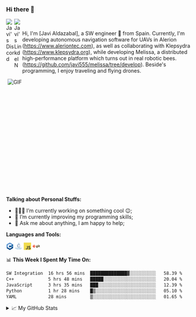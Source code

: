 ### Hi there 👋

<!--
**javi555/javi555** is a ✨ _special_ ✨ repository because its `README.md` (this file) appears on your GitHub profile.
-->
<a href="https://discord.gg/qUbApEc">
  <img align="left" alt="Javi's Discord" width="22px" src="https://cdn.jsdelivr.net/npm/simple-icons@v3/icons/discord.svg" />
</a>
<a href="https://www.linkedin.com/in/javieraldazabal/">
  <img align="left" alt="Javi's LinkdeIN" width="22px" src="https://cdn.jsdelivr.net/npm/simple-icons@v3/icons/linkedin.svg" />
</a>

<br />

Hi, I'm [Javi Aldazabal], a SW engineer 🚀 from Spain. Currently, I'm developing autonomous navigation software for UAVs in Alerion (https://www.aleriontec.com), as well as collaborating with Klepsydra (https://www.klepsydra.org), while developing Melissa, a distributed high-performance platform which turns out in real robotic bees.(https://github.com/javi555/melissa/tree/develop). Beside's programming, I enjoy traveling and flying drones.

  <img align="right" alt="GIF" src="https://github.com/javi555/tree/develop/code.gif?raw=true" width="500" height="320" />
  
**Talking about Personal Stuffs:**

- 👨🏽‍💻 I’m currently working on something cool :wink:;
- 🌱 I’m currently improving my programming skills;
- 💬 Ask me about anything, I am happy to help;

**Languages and Tools:**  

<code><img height="20" src="https://raw.githubusercontent.com/github/explore/80688e429a7d4ef2fca1e82350fe8e3517d3494d/topics/cpp/cpp.png"></code>
<code><img height="20" src="https://raw.githubusercontent.com/github/explore/80688e429a7d4ef2fca1e82350fe8e3517d3494d/topics/c/c.png"></code>
<code><img height="20" src="https://raw.githubusercontent.com/github/explore/80688e429a7d4ef2fca1e82350fe8e3517d3494d/topics/javascript/javascript.png"></code>
<code><img height="20" src="https://raw.githubusercontent.com/github/explore/80688e429a7d4ef2fca1e82350fe8e3517d3494d/topics/git/git.png"></code>

📊 **This Week I Spent My Time On:**
<!--START_SECTION:waka-->
```text
SW Integration  16 hrs 56 mins  ██████████████▓░░░░░░░░░░   58.39 % 
C++             5 hrs 48 mins   █████░░░░░░░░░░░░░░░░░░░░   20.04 % 
JavaScript      3 hrs 35 mins   ███░░░░░░░░░░░░░░░░░░░░░░   12.39 % 
Python          1 hr 28 mins    █▒░░░░░░░░░░░░░░░░░░░░░░░   05.10 % 
YAML            28 mins         ▒░░░░░░░░░░░░░░░░░░░░░░░░   01.65 % 
```
<!--END_SECTION:waka-->

<details>
<summary>📈 My GitHub Stats</summary>

<p align="center"> <img src="https://github-readme-stats.vercel.app/api?username=javi555&show_icons=true&theme=gotham" alt="javiAldazabal" />

</details>

